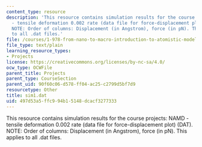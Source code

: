 ```yaml
---
content_type: resource
description: 'This resource contains simulation results for the course projects: NAMD
  - tensile deformation 0.002 rate (data file for force-displacement plot) (DAT).
  NOTE: Order of columns: Displacement (in Angstrom), force (in pN). This applies
  to all .dat files.'
file: /courses/1-978-from-nano-to-macro-introduction-to-atomistic-modeling-techniques-january-iap-2007/497d53a5ffc994b15148dcacf3277333_sim1.dat
file_type: text/plain
learning_resource_types:
- Projects
license: https://creativecommons.org/licenses/by-nc-sa/4.0/
ocw_type: OCWFile
parent_title: Projects
parent_type: CourseSection
parent_uid: 90f60c06-d578-ff04-ac25-c2799d5bf7d9
resourcetype: Other
title: sim1.dat
uid: 497d53a5-ffc9-94b1-5148-dcacf3277333
---
```

This resource contains simulation results for the course projects: NAMD - tensile deformation 0.002 rate (data file for force-displacement plot) (DAT). NOTE: Order of columns: Displacement (in Angstrom), force (in pN). This applies to all .dat files.